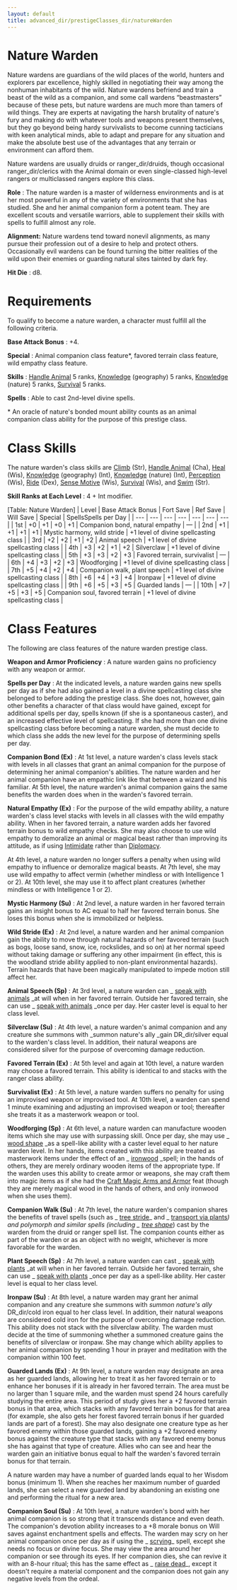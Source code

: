 ```yaml
---
layout: default
title: advanced_dir/prestigeClasses_dir/natureWarden
---
```

# Nature Warden

Nature wardens are guardians of the wild places of the world, hunters and explorers par excellence, highly skilled in negotiating their way among the nonhuman inhabitants of the wild. Nature wardens befriend and train a beast of the wild as a companion, and some call wardens “beastmasters” because of these pets, but nature wardens are much more than tamers of wild things. They are experts at navigating the harsh brutality of nature's fury and making do with whatever tools and weapons present themselves, but they go beyond being hardy survivalists to become cunning tacticians with keen analytical minds, able to adapt and prepare for any situation and make the absolute best use of the advantages that any terrain or environment can afford them.

Nature wardens are usually druids or ranger_dir/druids, though occasional ranger_dir/clerics with the Animal domain or even single-classed high-level rangers or multiclassed rangers explore this class.

**Role** : The nature warden is a master of wilderness environments and is at her most powerful in any of the variety of environments that she has studied. She and her animal companion form a potent team. They are excellent scouts and versatile warriors, able to supplement their skills with spells to fulfill almost any role.

**Alignment:** Nature wardens tend toward nonevil alignments, as many pursue their profession out of a desire to help and protect others. Occasionally evil wardens can be found turning the bitter realities of the wild upon their enemies or guarding natural sites tainted by dark fey.

**Hit Die** : d8.

# Requirements

To qualify to become a nature warden, a character must fulfill all the following criteria.

**Base Attack Bonus** : +4.

**Special** : Animal companion class feature\*, favored terrain class feature, wild empathy class feature.

**Skills** : [Handle Animal](../../../skills_dir/handleAnimal#_handle-animal) 5 ranks, [Knowledge](../../../skills_dir/knowledge#_knowledge) (geography) 5 ranks, [Knowledge](../../../skills_dir/knowledge#_knowledge) (nature) 5 ranks, [Survival](../../../skills_dir/survival#_survival) 5 ranks.

**Spells** : Able to cast 2nd-level divine spells.

\* An oracle of nature's bonded mount ability counts as an animal companion class ability for the purpose of this prestige class.

# Class Skills

The nature warden's class skills are [Climb](../../../skills_dir/climb#_climb) (Str), [Handle Animal](../../../skills_dir/handleAnimal#_handle-animal) (Cha), [Heal](../../../skills_dir/heal#_heal) (Wis), [Knowledge](../../../skills_dir/knowledge#_knowledge) (geography) (Int), [Knowledge](../../../skills_dir/knowledge#_knowledge) (nature) (Int), [Perception](../../../skills_dir/perception#_perception) (Wis), [Ride](../../../skills_dir/ride#_ride) (Dex), [Sense Motive](../../../skills_dir/senseMotive#_sense-motive) (Wis), [Survival](../../../skills_dir/survival#_survival) (Wis), and [Swim](../../../skills_dir/swim#_swim) (Str).

**Skill Ranks at Each Level** : 4 + Int modifier.

[Table: Nature Warden]
| Level | Base Attack Bonus | Fort Save | Ref Save | Will Save | Special | SpellsSpells per Day |
| --- | --- | --- | --- | --- | --- | --- |
| 1st | +0 | +1 | +0 | +1 | Companion bond, natural empathy | — |
| 2nd | +1 | +1 | +1 | +1 | Mystic harmony, wild stride | +1 level of divine spellcasting class |
| 3rd | +2 | +2 | +1 | +2 | Animal speech | +1 level of divine spellcasting class |
| 4th | +3 | +2 | +1 | +2 | Silverclaw | +1 level of divine spellcasting class |
| 5th | +3 | +3 | +2 | +3 | Favored terrain, survivalist | — |
| 6th | +4 | +3 | +2 | +3 | Woodforging | +1 level of divine spellcasting class |
| 7th | +5 | +4 | +2 | +4 | Companion walk, plant speech | +1 level of divine spellcasting class |
| 8th | +6 | +4 | +3 | +4 | Ironpaw | +1 level of divine spellcasting class |
| 9th | +6 | +5 | +3 | +5 | Guarded lands | — |
| 10th | +7 | +5 | +3 | +5 | Companion soul, favored terrain | +1 level of divine spellcasting class |

# Class Features

The following are class features of the nature warden prestige class.

**Weapon and Armor Proficiency** : A nature warden gains no proficiency with any weapon or armor.

**Spells per Day** : At the indicated levels, a nature warden gains new spells per day as if she had also gained a level in a divine spellcasting class she belonged to before adding the prestige class. She does not, however, gain other benefits a character of that class would have gained, except for additional spells per day, spells known (if she is a spontaneous caster), and an increased effective level of spellcasting. If she had more than one divine spellcasting class before becoming a nature warden, she must decide to which class she adds the new level for the purpose of determining spells per day.

**Companion Bond (Ex)** : At 1st level, a nature warden's class levels stack with levels in all classes that grant an animal companion for the purpose of determining her animal companion's abilities. The nature warden and her animal companion have an empathic link like that between a wizard and his familiar. At 5th level, the nature warden's animal companion gains the same benefits the warden does when in the warden's favored terrain.

**Natural Empathy (Ex)** : For the purpose of the wild empathy ability, a nature warden's class level stacks with levels in all classes with the wild empathy ability. When in her favored terrain, a nature warden adds her favored terrain bonus to wild empathy checks. She may also choose to use wild empathy to demoralize an animal or magical beast rather than improving its attitude, as if using [Intimidate](../../../skills_dir/intimidate#_intimidate) rather than [Diplomacy](../../../skills_dir/diplomacy#_diplomacy).

At 4th level, a nature warden no longer suffers a penalty when using wild empathy to influence or demoralize magical beasts. At 7th level, she may use wild empathy to affect vermin (whether mindless or with Intelligence 1 or 2). At 10th level, she may use it to affect plant creatures (whether mindless or with Intelligence 1 or 2).

**Mystic Harmony (Su)** : At 2nd level, a nature warden in her favored terrain gains an insight bonus to AC equal to half her favored terrain bonus. She loses this bonus when she is immobilized or helpless.

**Wild Stride (Ex)** : At 2nd level, a nature warden and her animal companion gain the ability to move through natural hazards of her favored terrain (such as bogs, loose sand, snow, ice, rockslides, and so on) at her normal speed without taking damage or suffering any other impairment (in effect, this is the woodland stride ability applied to non-plant environmental hazards). Terrain hazards that have been magically manipulated to impede motion still affect her.

**Animal Speech (Sp)** : At 3rd level, a nature warden can _ [speak with animals](../../../spells_dir/speakWithAnimals#_speak-with-animals) _at will when in her favored terrain. Outside her favored terrain, she can use _ [speak with animals](../../../spells_dir/speakWithAnimals#_speak-with-animals) _once per day. Her caster level is equal to her class level.

**Silverclaw (Su)** : At 4th level, a nature warden's animal companion and any creature she summons with _summon nature's ally _gain DR_dir/silver equal to the warden's class level. In addition, their natural weapons are considered silver for the purpose of overcoming damage reduction.

**Favored Terrain (Ex)** : At 5th level and again at 10th level, a nature warden may choose a favored terrain. This ability is identical to and stacks with the ranger class ability.

**Survivalist (Ex)** : At 5th level, a nature warden suffers no penalty for using an improvised weapon or improvised tool. At 10th level, a warden can spend 1 minute examining and adjusting an improvised weapon or tool; thereafter she treats it as a masterwork weapon or tool.

**Woodforging (Sp)** : At 6th level, a nature warden can manufacture wooden items which she may use with surpassing skill. Once per day, she may use _ [wood shape](../../../spells_dir/woodShape#_wood-shape) _as a spell-like ability with a caster level equal to her nature warden level. In her hands, items created with this ability are treated as masterwork items under the effect of an _ [ironwood](../../../spells_dir/ironwood#_ironwood) _spell; in the hands of others, they are merely ordinary wooden items of the appropriate type. If the warden uses this ability to create armor or weapons, she may craft them into magic items as if she had the [Craft Magic Arms and Armor](../../../feats#_craft-magic-arms-and-armor) feat (though they are merely magical wood in the hands of others, and only ironwood when she uses them).

**Companion Walk (Su)** : At 7th level, the nature warden's companion shares the benefits of travel spells (such as _ [tree stride](../../../spells_dir/treeStride#_tree-stride)_ and _ [transport via plants](../../../spells_dir/transportViaPlants#_transport-via-plants)_) and polymorph and similar spells (including _ [tree shape](../../../spells_dir/treeShape#_tree-shape)_) cast by the warden from the druid or ranger spell list. The companion counts either as part of the warden or as an object with no weight, whichever is more favorable for the warden.

**Plant Speech (Sp)** : At 7th level, a nature warden can cast _ [speak with plants](../../../spells_dir/speakWithPlants#_speak-with-plants) _at will when in her favored terrain. Outside her favored terrain, she can use _ [speak with plants](../../../spells_dir/speakWithPlants#_speak-with-plants) _once per day as a spell-like ability. Her caster level is equal to her class level.

**Ironpaw (Su)** : At 8th level, a nature warden may grant her animal companion and any creature she summons with _summon nature's ally_ DR_dir/cold iron equal to her class level. In addition, their natural weapons are considered cold iron for the purpose of overcoming damage reduction. This ability does not stack with the silverclaw ability. The warden must decide at the time of summoning whether a summoned creature gains the benefits of silverclaw or ironpaw. She may change which ability applies to her animal companion by spending 1 hour in prayer and meditation with the companion within 100 feet.

**Guarded Lands (Ex)** : At 9th level, a nature warden may designate an area as her guarded lands, allowing her to treat it as her favored terrain or to enhance her bonuses if it is already in her favored terrain. The area must be no larger than 1 square mile, and the warden must spend 24 hours carefully studying the entire area. This period of study gives her a +2 favored terrain bonus in that area, which stacks with any favored terrain bonus for that area (for example, she also gets her forest favored terrain bonus if her guarded lands are part of a forest). She may also designate one creature type as her favored enemy within those guarded lands, gaining a +2 favored enemy bonus against the creature type that stacks with any favored enemy bonus she has against that type of creature. Allies who can see and hear the warden gain an initiative bonus equal to half the warden's favored terrain bonus for that terrain.

A nature warden may have a number of guarded lands equal to her Wisdom bonus (minimum 1). When she reaches her maximum number of guarded lands, she can select a new guarded land by abandoning an existing one and performing the ritual for a new area.

**Companion Soul (Su)** : At 10th level, a nature warden's bond with her animal companion is so strong that it transcends distance and even death. The companion's devotion ability increases to a +8 morale bonus on Will saves against enchantment spells and effects. The warden may scry on her animal companion once per day as if using the _ [scrying](../../../spells_dir/scrying#_scrying)_ spell, except she needs no focus or divine focus. She may view the area around her companion or see through its eyes. If her companion dies, she can revive it with an 8-hour ritual; this has the same effect as _ [raise dead](../../../spells_dir/raiseDead#_raise-dead)_, except it doesn't require a material component and the companion does not gain any negative levels from the ordeal.

